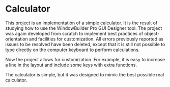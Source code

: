 # Calculator

This project is an implementation of a simple calculator. It is the result of studying how to use the WindowBuilder Pro GUI Designer tool. The project was again developed from scratch to implement best practices of object-orientation and facilities for customization. All errors previously reported as issues to be resolved have been deleted, except that it is still not possible to type directly on the computer keyboard to perform calculations.

Now the project allows for customization. For example, it is easy to increase a line in the layout and include some keys with extra functions.

The calculator is simple, but it was designed to mimic the best possible real calculator.
